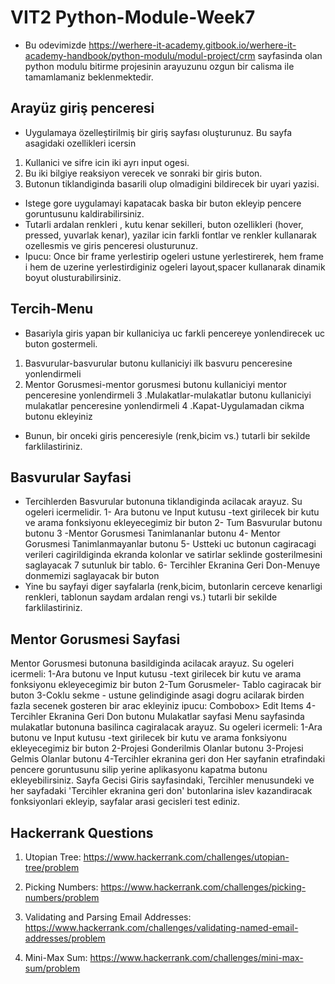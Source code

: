 # VIT2 Python-Module-Week7
* Bu odevimizde https://werhere-it-academy.gitbook.io/werhere-it-academy-handbook/python-modulu/modul-project/crm sayfasinda olan  python modulu bitirme projesinin arayuzunu ozgun bir calisma ile tamamlamaniz beklenmektedir.
  
## Arayüz giriş penceresi
* Uygulamaya özelleştirilmiş bir giriş sayfası oluşturunuz.  Bu sayfa asagidaki ozellikleri icersin
1. Kullanici ve sifre icin iki ayrı input ogesi.
2. Bu iki bilgiye reaksiyon verecek ve sonraki bir giris buton.
3. Butonun tiklandiginda basarili olup olmadigini bildirecek bir uyari yazisi.
* Istege gore uygulamayi kapatacak baska bir buton ekleyip pencere goruntusunu kaldirabilirsiniz.
* Tutarli ardalan renkleri , kutu kenar sekilleri, buton ozellikleri (hover, pressed, yuvarlak kenar), yazilar icin farkli fontlar ve renkler kullanarak ozellesmis ve  giris penceresi olusturunuz.
* Ipucu: Once bir frame yerlestirip ogeleri ustune yerlestirerek, hem frame i hem de uzerine yerlestirdiginiz ogeleri layout,spacer kullanarak dinamik boyut olusturabilirsiniz.

## Tercih-Menu
* Basariyla giris yapan bir kullaniciya uc farkli pencereye yonlendirecek uc buton gostermeli.
1. Basvurular-basvurular butonu kullaniciyi ilk basvuru penceresine yonlendirmeli
2. Mentor Gorusmesi-mentor gorusmesi butonu kullaniciyi mentor penceresine yonlendirmeli
3 .Mulakatlar-mulakatlar butonu kullaniciyi mulakatlar penceresine yonlendirmeli
4 .Kapat-Uygulamadan cikma butonu ekleyiniz
* Bunun, bir onceki giris penceresiyle (renk,bicim vs.) tutarli bir sekilde farklilastiriniz. 

## Basvurular Sayfasi
* Tercihlerden Basvurular butonuna tiklandiginda acilacak arayuz. Su ogeleri icermelidir.
1- Ara butonu ve Input kutusu -text girilecek bir kutu ve arama fonksiyonu ekleyecegimiz bir buton
2- Tum Basvurular butonu butonu
3 -Mentor Gorusmesi Tanimlananlar butonu
4- Mentor Gorusmesi Tanimlanmayanlar butonu
5- Ustteki uc butonun cagiracagi verileri cagirildiginda ekranda kolonlar ve satirlar seklinde gosterilmesini saglayacak 7 sutunluk bir tablo. 
6- Tercihler Ekranina Geri Don-Menuye donmemizi saglayacak bir buton 
* Yine bu sayfayi diger sayfalarla (renk,bicim, butonlarin cerceve kenarligi renkleri, tablonun saydam ardalan rengi vs.) tutarli bir sekilde farklilastiriniz. 

## Mentor Gorusmesi Sayfasi
Mentor Gorusmesi butonuna basildiginda acilacak arayuz. Su ogeleri icermeli:
1-Ara butonu ve Input kutusu -text girilecek bir kutu ve arama fonksiyonu ekleyecegimiz bir buton
2-Tum Gorusmeler- Tablo cagiracak bir buton
3-Coklu sekme - ustune gelindiginde asagi dogru acilarak birden fazla secenek gosteren bir arac ekleyiniz
ipucu: Combobox> Edit Items
4-Tercihler Ekranina Geri Don butonu
Mulakatlar sayfasi
Menu sayfasinda mulakatlar butonuna basilinca cagiralacak arayuz. Su ogeleri icermeli:
1-Ara butonu ve Input kutusu -text girilecek bir kutu ve arama fonksiyonu ekleyecegimiz bir buton
2-Projesi Gonderilmis Olanlar butonu
3-Projesi Gelmis Olanlar butonu
4-Tercihler ekranina geri don
Her sayfanin etrafindaki pencere goruntusunu silip yerine aplikasyonu kapatma butonu ekleyebilirsiniz.
Sayfa Gecisi
Giris sayfasindaki, Tercihler menusundeki ve her sayfadaki 'Tercihler ekranina geri don' butonlarina islev kazandiracak fonksiyonlari ekleyip, sayfalar arasi gecisleri test ediniz.
## Hackerrank Questions

1. Utopian Tree: https://www.hackerrank.com/challenges/utopian-tree/problem

2. Picking Numbers: https://www.hackerrank.com/challenges/picking-numbers/problem

3. Validating and Parsing Email Addresses: https://www.hackerrank.com/challenges/validating-named-email-addresses/problem

4. Mini-Max Sum: https://www.hackerrank.com/challenges/mini-max-sum/problem
